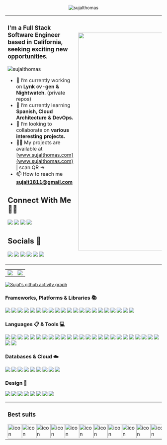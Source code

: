 <p align="center"> <img src="https://readme-typing-svg.demolab.com?font=Fira+Code&pause=1000&color=F731A6&width=435&lines=Hi%2C+I'm+Sujal+Thomas+👋🏻" alt="sujalthomas" /> </p>

<table border="0" cellspacing="0" cellpadding="0">
<tr>
<td style="border: none;">

<h3 align="left">I'm a Full Stack Software Engineer based in California, seeking exciting new opportunities.</h3>

<p align="left"> <img src="https://komarev.com/ghpvc/?username=sujalthomas&label=Profile%20views&color=0e75b6&style=for-the-badge" alt="sujalthomas" /> </p>

- 🔭 I’m currently working on **Lynk cv-gen & Nightwatch.** (private repos)
- 🌱 I’m currently learning **Spanish, Cloud Architecture & DevOps.**
- 👯 I’m looking to collaborate on **various interesting projects.**
- 👨‍💻 My projects are available at [www.sujalthomas.com](www.sujalthomas.com) | scan QR ->
- 📫 How to reach me **sujalt1811@gmail.com**

## Connect With Me👋🏼

<p align = "left">  
<a href="https://linkedin.com/in/sujal-thomas-tatipelli-b72120161/" target="blank"><img src="https://img.shields.io/badge/LinkedIn-0077B5?style=for-the-badge&logo=linkedin&logoColor=white"/></a>
<a href=""><img src="https://img.shields.io/badge/Gmail-D14836?style=for-the-badge&logo=gmail&logoColor=white"/></a>
<a href="https://www.instagram.com/@sujal_thomas" target="blank"><img src="https://img.shields.io/badge/Instagram-E4405F?style=for-the-badge&logo=instagram&logoColor=white"/></a>
<a href="https://discord.com/users/690010847719981094"><img src="https://img.shields.io/badge/Discord-%235865F2.svg?style=for-the-badge&logo=discord&logoColor=white"/></a>


</p> 

## Socials 💬


<a href="https://www.duolingo.com/profile/SujalThoma"><img src="https://img.shields.io/badge/Duolingo-%234DC730.svg?style=for-the-badge&logo=Duolingo&logoColor=white"/></a>
<a href="https://open.spotify.com/user/22fdghgc43n7lwpvssvqqthai?si=318f932e257f4368&nd=1"><img src="https://img.shields.io/badge/Spotify-1ED760?style=for-the-badge&logo=spotify&logoColor=white"/></a>
<a href="https://medium.com/@sujalt1811"><img src="https://img.shields.io/badge/Medium-12100E?style=for-the-badge&logo=medium&logoColor=white"/></a>
<a><img src="https://img.shields.io/badge/Twitter-%231DA1F2.svg?style=for-the-badge&logo=Twitter&logoColor=whit"/></a>
<a><img src="https://img.shields.io/badge/-LeetCode-FFA116?style=for-the-badge&logo=LeetCode&logoColor=black"/></a>
<a><img src="https://img.shields.io/badge/-Sololearn-3a464b?style=for-the-badge&logo=Sololearn&logoColor=white"/></a>


</td>
<td style="border: none;">

<h2 align="right"><img src="https://github.com/sujalthomas/sujalthomas/assets/42236789/85420bcb-0580-4a13-873c-7a44cdc34565" width="700px"></h2>

</td>
</tr>
</table>

<table>
  <tr>
    <td>
      <img src="https://streak-stats.demolab.com/?user=sujalthomas&theme=radical">
    </td>
    <td>
      <img src="https://github-readme-stats.vercel.app/api?username=sujalthomas&show_icons=true&theme=radical">
    </td>
  </tr>
</table>


[![Sujal's github activity graph](https://github-readme-activity-graph.vercel.app/graph?username=sujalthomas&theme=react-dark)](https://github.com/sujalthomas/github-readme-activity-graph)

### Frameworks, Platforms & Libraries 📚

<a><img src="https://img.shields.io/badge/Apache%20Kafka-000?style=for-the-badge&logo=apachekafka"/></a>
<a><img src="https://img.shields.io/badge/chart.js-F5788D.svg?style=for-the-badge&logo=chart.js&logoColor=white"/></a>
<a><img src="https://img.shields.io/badge/django-%23092E20.svg?style=for-the-badge&logo=django&logoColor=white"/></a>
<a><img src="https://img.shields.io/badge/express.js-%23404d59.svg?style=for-the-badge&logo=express&logoColor=%2361DAFB"/></a>
<a><img src="https://img.shields.io/badge/FastAPI-005571?style=for-the-badge&logo=fastapi"/></a>
<a><img src="https://img.shields.io/badge/flask-%23000.svg?style=for-the-badge&logo=flask&logoColor=white"/></a>
<a><img src="https://img.shields.io/badge/Next-black?style=for-the-badge&logo=next.js&logoColor=white"/></a>
<a><img src="https://img.shields.io/badge/node.js-6DA55F?style=for-the-badge&logo=node.js&logoColor=white"/></a>
<a><img src="https://img.shields.io/badge/opencv-%23white.svg?style=for-the-badge&logo=opencv&logoColor=white"/></a>
<a><img src="https://img.shields.io/badge/Rabbitmq-FF6600?style=for-the-badge&logo=rabbitmq&logoColor=white"/></a>
<a><img src="https://img.shields.io/badge/react-%2320232a.svg?style=for-the-badge&logo=react&logoColor=%2361DAFB"/></a>
<a><img src="https://img.shields.io/badge/react_native-%2320232a.svg?style=for-the-badge&logo=react&logoColor=%2361DAFB"/></a>
<a><img src="https://img.shields.io/badge/SASS-hotpink.svg?style=for-the-badge&logo=SASS&logoColor=white"/></a>
<a><img src="https://img.shields.io/badge/spring-%236DB33F.svg?style=for-the-badge&logo=spring&logoColor=white"/></a>
<a><img src="https://img.shields.io/badge/tailwindcss-%2338B2AC.svg?style=for-the-badge&logo=tailwind-css&logoColor=white"/></a>
<a><img src="https://img.shields.io/badge/threejs-black?style=for-the-badge&logo=three.js&logoColor=white"/></a>
<a><img src="https://img.shields.io/badge/Thymeleaf-%23005C0F.svg?style=for-the-badge&logo=Thymeleaf&logoColor=white"/></a>
<a><img src="https://img.shields.io/badge/vite-%23646CFF.svg?style=for-the-badge&logo=vite&logoColor=white"/></a>
<a><img src="https://img.shields.io/badge/windicss-48B0F1.svg?style=for-the-badge&logo=windi-css&logoColor=white"/></a>
<a><img src="https://img.shields.io/badge/yarn-%232C8EBB.svg?style=for-the-badge&logo=yarn&logoColor=white"/></a>
<a><img src="https://img.shields.io/badge/Apache%20Spark-FDEE21?style=flat-square&logo=apachespark&logoColor=black"/></a>

### Languages 📋 & Tools 💻

<a><img src="https://img.shields.io/badge/css3-%231572B6.svg?style=for-the-badge&logo=css3&logoColor=white"/></a>
<a><img src="https://img.shields.io/badge/html5-%23E34F26.svg?style=for-the-badge&logo=html5&logoColor=white"/></a>
<a><img src="https://img.shields.io/badge/java-%23ED8B00.svg?style=for-the-badge&logo=openjdk&logoColor=white"/></a>
<a><img src="https://img.shields.io/badge/javascript-%23323330.svg?style=for-the-badge&logo=javascript&logoColor=%23F7DF1E"/></a>
<a><img src="https://img.shields.io/badge/markdown-%23000000.svg?style=for-the-badge&logo=markdown&logoColor=white"/></a>
<a><img src="https://img.shields.io/badge/python-3670A0?style=for-the-badge&logo=python&logoColor=ffdd54"/></a>
<a><img src="https://img.shields.io/badge/r-%23276DC3.svg?style=for-the-badge&logo=r&logoColor=white"/></a>
<a><img src="https://img.shields.io/badge/shell_script-%23121011.svg?style=for-the-badge&logo=gnu-bash&logoColor=white"/></a>
<a><img src="https://img.shields.io/badge/Solidity-%23363636.svg?style=for-the-badge&logo=solidity&logoColor=white"/></a>
<a><img src="https://img.shields.io/badge/typescript-%23007ACC.svg?style=for-the-badge&logo=typescript&logoColor=white"/></a>
<a><img src="https://img.shields.io/badge/gitlab%20ci-%23181717.svg?style=for-the-badge&logo=gitlab&logoColor=white"/></a>
<a><img src="https://img.shields.io/badge/git-%23F05033.svg?style=for-the-badge&logo=git&logoColor=white"/></a>
<a><img src="https://img.shields.io/badge/github-%23121011.svg?style=for-the-badge&logo=github&logoColor=white"/></a>
<a><img src="https://img.shields.io/badge/-selenium-%43B02A?style=for-the-badge&logo=selenium&logoColor=white"/></a>
<a><img src="https://img.shields.io/badge/confluence-%23172BF4.svg?style=for-the-badge&logo=confluence&logoColor=white"/></a>
<a><img src="https://img.shields.io/badge/Gradle-02303A.svg?style=for-the-badge&logo=Gradle&logoColor=white"/></a>
<a><img src="https://img.shields.io/badge/jira-%230A0FFF.svg?style=for-the-badge&logo=jira&logoColor=white"/></a>
<a><img src="https://img.shields.io/badge/kubernetes-%23326ce5.svg?style=for-the-badge&logo=kubernetes&logoColor=white"/></a>
<a><img src="https://img.shields.io/badge/Postman-FF6C37?style=for-the-badge&logo=postman&logoColor=white"/></a>
<a><img src="https://img.shields.io/badge/power_bi-F2C811?style=for-the-badge&logo=powerbi&logoColor=black"/></a>
<a><img src="https://img.shields.io/badge/Babel-F9DC3e?style=for-the-badge&logo=babel&logoColor=black"/></a>
<a><img src="https://img.shields.io/badge/Apache%20Maven-C71A36?style=for-the-badge&logo=Apache%20Maven&logoColor=white"/></a>
<a><img src="https://img.shields.io/badge/Matplotlib-%23ffffff.svg?style=for-the-badge&logo=Matplotlib&logoColor=black"/></a>
<a><img src="https://img.shields.io/badge/numpy-%23013243.svg?style=for-the-badge&logo=numpy&logoColor=white"/></a>
<a><img src="https://img.shields.io/badge/pandas-%23150458.svg?style=for-the-badge&logo=pandas&logoColor=white"/></a>
<a><img src="https://img.shields.io/badge/scikit--learn-%23F7931E.svg?style=for-the-badge&logo=scikit-learn&logoColor=white"/></a>
<a><img src="https://img.shields.io/badge/chatGPT-74aa9c?style=for-the-badge&logo=openai&logoColor=white"/></a>


### Databases & Cloud ☁️

<a><img src="https://img.shields.io/badge/Firebase-039BE5?style=for-the-badge&logo=Firebase&logoColor=white"/></a>
<a><img src="https://img.shields.io/badge/mysql-%2300f.svg?style=for-the-badge&logo=mysql&logoColor=white"/></a>
<a><img src="https://img.shields.io/badge/redis-%23DD0031.svg?style=for-the-badge&logo=redis&logoColor=white"/></a>
<a><img src="https://img.shields.io/badge/sqlite-%2307405e.svg?style=for-the-badge&logo=sqlite&logoColor=white"/></a>
<a><img src="https://img.shields.io/badge/AWS-%23FF9900.svg?style=for-the-badge&logo=amazon-aws&logoColor=white"/></a>
<a><img src="https://img.shields.io/badge/firebase-%23039BE5.svg?style=for-the-badge&logo=firebase"/></a>
<a><img src="https://img.shields.io/badge/GoogleCloud-%234285F4.svg?style=for-the-badge&logo=google-cloud&logoColor=white"/></a>
<a><img src="https://img.shields.io/badge/netlify-%23000000.svg?style=for-the-badge&logo=netlify&logoColor=#00C7B7"/></a>
<a><img src="https://img.shields.io/badge/vercel-%23000000.svg?style=for-the-badge&logo=vercel&logoColor=white"/></a>


### Design 🎨

<a><img src="https://img.shields.io/badge/Adobe%20After%20Effects-9999FF.svg?style=for-the-badge&logo=Adobe%20After%20Effects&logoColor=white"/></a>
<a><img src="https://img.shields.io/badge/adobe%20illustrator-%23FF9A00.svg?style=for-the-badge&logo=adobe%20illustrator&logoColor=white"/></a>
<a><img src="https://img.shields.io/badge/Adobe%20Lightroom-31A8FF.svg?style=for-the-badge&logo=Adobe%20Lightroom&logoColor=white"/></a>
<a><img src="https://img.shields.io/badge/adobe%20photoshop-%2331A8FF.svg?style=for-the-badge&logo=adobe%20photoshop&logoColor=white"/></a>
<a><img src="https://img.shields.io/badge/Adobe%20Premiere%20Pro-9999FF.svg?style=for-the-badge&logo=Adobe%20Premiere%20Pro&logoColor=white"/></a>
<a><img src="https://img.shields.io/badge/Adobe%20XD-470137?style=for-the-badge&logo=Adobe%20XD&logoColor=#FF61F6"/></a>
<a><img src="https://img.shields.io/badge/Canva-%2300C4CC.svg?style=for-the-badge&logo=Canva&logoColor=white"/></a>
<a><img src="https://img.shields.io/badge/figma-%23F24E1E.svg?style=for-the-badge&logo=figma&logoColor=white"/></a>

<table border="0" cellspacing="0" cellpadding="0">
<tr>
<td style="border: none;">

### Best suits

<div style="display: flex; align-items: flex-start;">
    <img src="https://techstack-generator.vercel.app/js-icon.svg" alt="icon" width="46" height="46" />
    <img src="https://techstack-generator.vercel.app/react-icon.svg" alt="icon" width="46" height="46" />
    <img src="https://techstack-generator.vercel.app/sass-icon.svg" alt="icon" width="46" height="46" />
    <img src="https://techstack-generator.vercel.app/python-icon.svg" alt="icon" width="46" height="46" />
    <img src="https://techstack-generator.vercel.app/django-icon.svg" alt="icon" width="46" height="46" />
    <img src="https://techstack-generator.vercel.app/restapi-icon.svg" alt="icon" width="46" height="46" />
    <img src="https://techstack-generator.vercel.app/github-icon.svg" alt="icon" width="46" height="46" />
    <img src="https://techstack-generator.vercel.app/docker-icon.svg" alt="icon" width="46" height="46" />
    <img src="https://techstack-generator.vercel.app/graphql-icon.svg" alt="icon" width="46" height="46" />
    <img src="https://techstack-generator.vercel.app/kubernetes-icon.svg" alt="icon" width="46" height="46" />
    <img src="https://techstack-generator.vercel.app/aws-icon.svg" alt="icon" width="46" height="46" />
    <img src="https://techstack-generator.vercel.app/nginx-icon.svg" alt="icon" width="46" height="46" />
    <img src="https://techstack-generator.vercel.app/mysql-icon.svg" alt="icon" width="46" height="46" />
    <img src="https://techstack-generator.vercel.app/java-icon.svg" alt="icon" width="46" height="46" />
    <img src="https://techstack-generator.vercel.app/ts-icon.svg" alt="icon" width="46" height="46" />
</div>


</td>
<td style="border: none;">

![Jokes Card](https://readme-jokes.vercel.app/api)

</td>
</tr>
</table>
